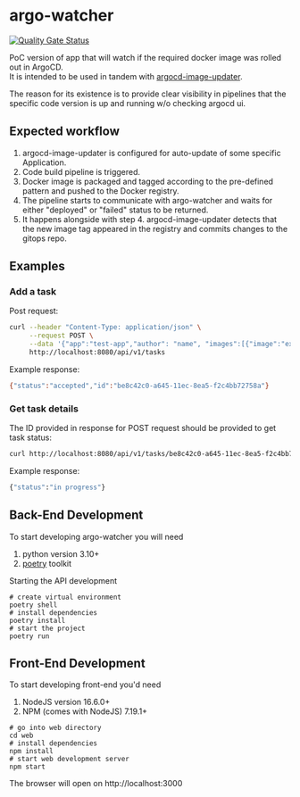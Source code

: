 # argo-watcher
[![Quality Gate Status](https://sonarcloud.io/api/project_badges/measure?project=shini4i_argo-watcher&metric=alert_status)](https://sonarcloud.io/summary/new_code?id=shini4i_argo-watcher)

PoC version of app that will watch if the required docker image was rolled out in ArgoCD.<br>
It is intended to be used in tandem with [argocd-image-updater](https://github.com/argoproj-labs/argocd-image-updater).

The reason for its existence is to provide clear visibility in pipelines that the specific code version is up and running w/o checking argocd ui.

## Expected workflow
1) argocd-image-updater is configured for auto-update of some specific Application.
2) Code build pipeline is triggered.
3) Docker image is packaged and tagged according to the pre-defined pattern and pushed to the Docker registry.
4) The pipeline starts to communicate with argo-watcher and waits for either "deployed" or "failed" status to be returned.
5) It happens alongside with step 4. argocd-image-updater detects that the new image tag appeared in the registry and commits changes to the gitops repo.

## Examples
### Add a task
Post request:
```bash
curl --header "Content-Type: application/json" \
     --request POST \
     --data '{"app":"test-app","author": "name", "images":[{"image":"example", "tag":"v1.8.0"}]}' \
     http://localhost:8080/api/v1/tasks
```
Example response:
```bash
{"status":"accepted","id":"be8c42c0-a645-11ec-8ea5-f2c4bb72758a"}
```
### Get task details
The ID provided in response for POST request should be provided to get task status:
```bash
curl http://localhost:8080/api/v1/tasks/be8c42c0-a645-11ec-8ea5-f2c4bb72758a
```
Example response:
```bash
{"status":"in progress"}
```

## Back-End Development

To start developing argo-watcher you will need
1. python version 3.10+
2. [poetry](https://python-poetry.org/) toolkit

Starting the API development

```shell
# create virtual environment
poetry shell
# install dependencies
poetry install
# start the project
poetry run
```

## Front-End Development

To start developing front-end you'd need
1. NodeJS version 16.6.0+
2. NPM (comes with NodeJS) 7.19.1+

```shell
# go into web directory
cd web
# install dependencies
npm install
# start web development server
npm start
```

The browser will open on http://localhost:3000

